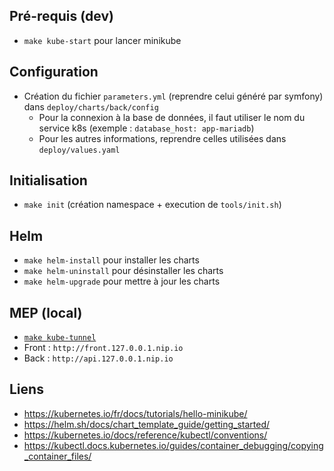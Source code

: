## Pré-requis (dev)
- `make kube-start` pour lancer minikube

## Configuration
- Création du fichier `parameters.yml` (reprendre celui généré par symfony) dans `deploy/charts/back/config`
  - Pour la connexion à la base de données, il faut utiliser le nom du service k8s (exemple : `database_host: app-mariadb`)
  - Pour les autres informations, reprendre celles utilisées dans `deploy/values.yaml`

## Initialisation
- `make init` (création namespace + execution de `tools/init.sh`)

## Helm
- `make helm-install` pour installer les charts
- `make helm-uninstall` pour désinstaller les charts
- `make helm-upgrade` pour mettre à jour les charts

## MEP (local)
- [`make kube-tunnel`](https://minikube.sigs.k8s.io/docs/commands/tunnel)
- Front : `http://front.127.0.0.1.nip.io`
- Back : `http://api.127.0.0.1.nip.io`

## Liens
- https://kubernetes.io/fr/docs/tutorials/hello-minikube/
- https://helm.sh/docs/chart_template_guide/getting_started/
- https://kubernetes.io/docs/reference/kubectl/conventions/
- https://kubectl.docs.kubernetes.io/guides/container_debugging/copying_container_files/
